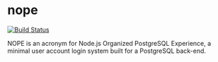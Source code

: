 nope
====

[![Build Status](https://travis-ci.org/shakeelmohamed/Nope.js.png)](https://travis-ci.org/shakeelmohamed/Nope.js)

NOPE is an acronym for Node.js Organized PostgreSQL Experience, a minimal user account login system built for a PostgreSQL back-end.
